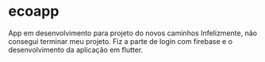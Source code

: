 # ecoapp
App em desenvolvimento para projeto do novos caminhos
Infelizmente, não consegui terminar meu projeto.
Fiz a parte de login com firebase e o desenvolvimento da aplicação em flutter.
